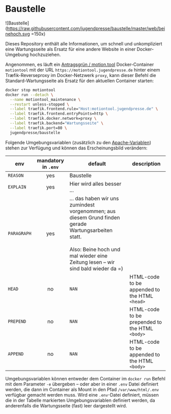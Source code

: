 # Baustelle

![Baustelle](https://raw.githubusercontent.com/jugendpresse/baustelle/master/web/beinehoch.svg =150x)

Dieses Repository enthält alle Informationen, um schnell und unkompliziert eine Wartungsseite als Ersatz für eine andere Website in einer Docker-Umgebung hochzuziehen.

Angenommen, es läuft ein [Antragsgrün / motion.tool](https://github.com/jugendpresse/docker-antragsgruen/) Docker-Container `motiontool` mit der URL `https://motiontool.jugendpresse.de` hinter einem Træfik-Reverseproxy im Docker-Netzwerk `proxy`, kann dieser Befehl die Standard-Wartungsseite als Ersatz für den aktuellen Container starten:

```sh
docker stop motiontool
docker run --detach \
  --name motiontool_maintenance \
  --restart unless-stopped \
  --label traefik.frontend.rule="Host:motiontool.jugendpresse.de" \
  --label traefik.frontend.entryPoints=http \
  --label traefik.docker.network=proxy \
  --label traefik.backend="Wartungsseite" \
  --label traefik.port=80 \
  jugendpresse/baustelle
```

Folgende Umgebungsvariablen (zusätzlich zu den [Apache-Variablen](https://github.com/jugendpresse/docker-apache#environmental-variables)) stehen zur Verfügung und können das Erscheinungsbild verändern:

| env                   | mandatory in `.env` | default               | description |
| --------------------- |:-------------------:| --------------------- | ----------- |
| `REASON`              | yes                 | Baustelle             | |
| `EXPLAIN`             | yes                 | Hier wird alles besser ... | |
| `PARAGRAPH`           | yes                 | ... das haben wir uns zumindest vorgenommen; aus diesem Grund finden gerade Wartungsarbeiten statt.<br/><br/>Also: Beine hoch und mal wieder eine Zeitung lesen &ndash; wir sind bald wieder da =) | |
| `HEAD`                | no                  | `NAN`                 | HTML-code to be appended to the HTML `<head>` |
| `PREPEND`             | no                  | `NAN`                 | HTML-code to be prepended to the HTML `<body>` |
| `APPEND`              | no                  | `NAN`                 | HTML-code to be appended to the HTML `<body>` |

Umgebungsvariablen können entweder dem Container im `docker run` Befehl mit dem Parameter `-e` übergeben – oder aber in einer `.env` Datei definiert werden, die dann im Container als Mount in den Pfad `/var/www/html/.env` verfügbar gemacht werden muss. Wird eine `.env`-Datei definiert, müssen die in der Tabelle markierten Umgebungsvariablen definiert werden, da anderenfalls die Wartungsseite (fast) leer dargestellt wird.
